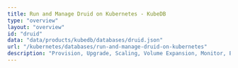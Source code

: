 ```yaml
---
title: Run and Manage Druid on Kubernetes - KubeDB
type: "overview"
layout: "overview"
id: "druid"
data: "data/products/kubedb/databases/druid.json"
url: "/kubernetes/databases/run-and-manage-druid-on-kubernetes"
description: "Provision, Upgrade, Scaling, Volume Expansion, Monitor, Backup & Restore, Security for Druid Databases in Kubernetes on any Public & Private Cloud"
---
```

